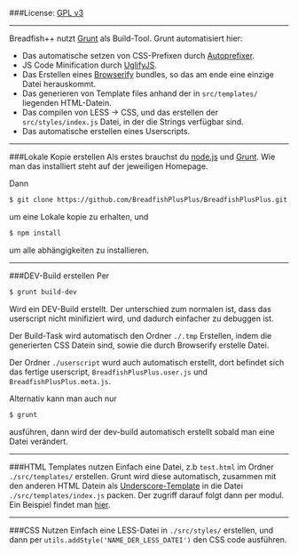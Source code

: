 ###License: [GPL v3](LICENSE)
___
Breadfish++ nutzt [Grunt](http://gruntjs.com/) als Build-Tool. Grunt automatisiert hier:
* Das automatische setzen von CSS-Prefixen durch [Autoprefixer](https://github.com/ai/autoprefixer).
* JS Code Minification durch [UglifyJS](http://lisperator.net/uglifyjs/).
* Das Erstellen eines [Browserify](http://browserify.org/) bundles, so das am ende eine einzige Datei herauskommt.
* Das generieren von Template files anhand der in `src/templates/` liegenden HTML-Datein.
* Das compilen von LESS → CSS, und das erstellen der `src/styles/index.js` Datei, in der die Strings verfügbar sind.
* Das automatische erstellen eines Userscripts.

___
###Lokale Kopie erstellen
Als erstes brauchst du [node.js](http://nodejs.org/) und [Grunt](http://gruntjs.com/getting-started). Wie man das installiert steht auf der jeweiligen Homepage.

Dann 
```bash
$ git clone https://github.com/BreadfishPlusPlus/BreadfishPlusPlus.git
```
um eine Lokale kopie zu erhalten, und 
```bash
$ npm install
```
um alle abhängigkeiten zu installieren.

___
###DEV-Build erstellen
Per
```bash
$ grunt build-dev
```
Wird ein DEV-Build erstellt. Der unterschied zum normalen ist, dass das userscript nicht minifiziert wird, und dadurch einfacher zu debuggen ist. 

Der Build-Task wird automatisch den Ordner `./.tmp` Erstellen, indem die generierten CSS Datein sind, sowie die durch Browserify erstelle Datei.

Der Ordner `./userscript` wurd auch automatisch erstellt, dort befindet sich das fertige userscript, `BreadfishPlusPlus.user.js` und `BreadfishPlusPlus.meta.js`.


Alternativ kann man auch nur
```bash
$ grunt
```
ausführen, dann wird der dev-build automatisch erstellt sobald man eine Datei verändert.

___
###HTML Templates nutzen
Einfach eine Datei, z.b `test.html` im Ordner `./src/templates/` erstellen. Grunt wird diese automatisch, zusammen mit den anderen HTML Datein als [Underscore-Template](http://underscorejs.org/#template) in die Datei `./src/templates/index.js` packen. Der zugriff darauf folgt dann per modul. Ein Beispiel findet man [hier](https://gist.github.com/maddin77/c97d7c2f09d154302564).

___
###CSS Nutzen
Einfach eine LESS-Datei in `./src/styles/` erstellen, und dann per `utils.addStyle('NAME_DER_LESS_DATEI')` den CSS code ausführen.